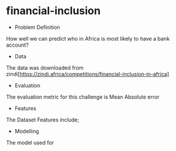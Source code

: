 # financial-inclusion

* Problem Definition

How well we can predict who in Africa is most likely to have a bank account?

* Data

The data was downloaded from zindi[https://zindi.africa/competitions/financial-inclusion-in-africa]

* Evaluation

The evaluation metric for this challenge is Mean Absolute error

* Features

The Dataset Features include; 

* Modelling

The model used for 








